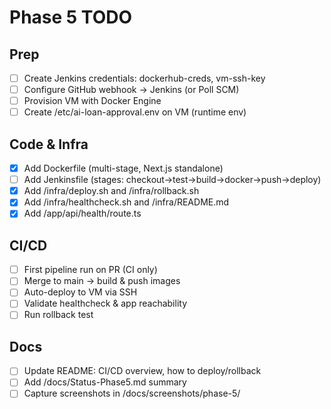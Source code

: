 # Phase 5 TODO

## Prep
- [ ] Create Jenkins credentials: dockerhub-creds, vm-ssh-key
- [ ] Configure GitHub webhook → Jenkins (or Poll SCM)
- [ ] Provision VM with Docker Engine
- [ ] Create /etc/ai-loan-approval.env on VM (runtime env)

## Code & Infra
- [x] Add Dockerfile (multi-stage, Next.js standalone)
- [ ] Add Jenkinsfile (stages: checkout→test→build→docker→push→deploy)
- [x] Add /infra/deploy.sh and /infra/rollback.sh
- [x] Add /infra/healthcheck.sh and /infra/README.md
- [x] Add /app/api/health/route.ts

## CI/CD
- [ ] First pipeline run on PR (CI only)
- [ ] Merge to main → build & push images
- [ ] Auto-deploy to VM via SSH
- [ ] Validate healthcheck & app reachability
- [ ] Run rollback test

## Docs
- [ ] Update README: CI/CD overview, how to deploy/rollback
- [ ] Add /docs/Status-Phase5.md summary
- [ ] Capture screenshots in /docs/screenshots/phase-5/
